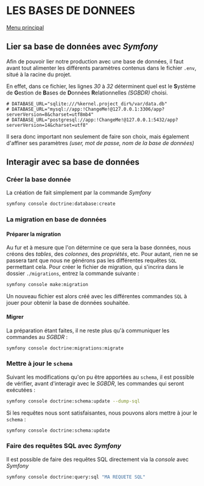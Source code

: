# LES BASES DE DONNEES
[Menu principal](../README.md)  
## Lier sa base de données avec *Symfony*
Afin de pouvoir lier notre production avec une base de données, il faut avant tout alimenter les différents paramètres contenus dans le fichier `.env`, situé à la racine du projet.

En effet, dans ce fichier, les lignes *30* à *32* déterminent quel est le **S**ystème de **G**estion de **B**ases de **D**onnées **R**elationnelles *(SGBDR)* choisi.  
```
# DATABASE_URL="sqlite:///%kernel.project_dir%/var/data.db"
# DATABASE_URL="mysql://app:!ChangeMe!@127.0.0.1:3306/app?serverVersion=8&charset=utf8mb4"
# DATABASE_URL="postgresql://app:!ChangeMe!@127.0.0.1:5432/app?serverVersion=14&charset=utf8"
```
Il sera donc important non seulement de faire son choix, mais également d'affiner ses paramètres *(user, mot de passe, nom de la base de données)*

## Interagir avec sa base de données

### Créer la base donnée
La création de fait simplement par la commande *Symfony*
```sh
symfony console doctrine:database:create
```
### La migration en base de données
#### Préparer la migration
Au fur et à mesure que l'on détermine ce que sera la base données, nous créons des *tables*, des *colonnes*, des *propriétés*, etc. Pour autant, rien ne se passera tant que nous ne générons pas les différentes requêtes `SQL` permettant cela.
Pour créer le fichier de migration, qui s'incrira dans le dossier `./migrations`, entrez la commande suivante :
```sh
symfony console make:migration
```
Un nouveau fichier est alors créé avec les différentes commandes `SQL` à jouer pour obtenir la base de données souhaitée.

#### Migrer
La préparation étant faites, il ne reste plus qu'à communiquer les commandes au *SGBDR* :
```sh
symfony console doctrine:migrations:migrate
```
### Mettre à jour le `schema`
Suivant les modifications qu'on pu être apportées au `schema`, il est possible de vérifier, avant d'interagir avec le *SGBDR*, les commandes qui seront exécutées :
```sh
symfony console doctrine:schema:update --dump-sql
```
Si les requêtes nous sont satisfaisantes, nous pouvons alors mettre à jour le `schema` :
```sh
symfony console doctrine:schema:update
```
### Faire des requêtes SQL avec *Symfony*
Il est possible de faire des requêtes SQL directement via la *console* avec *Symfony*
```sh
symfony console doctrine:query:sql "MA REQUETE SQL"
```

